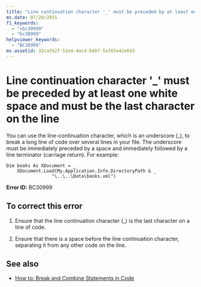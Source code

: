 ```yaml
---
title: "Line continuation character '_' must be preceded by at least one white space and must be the last character on the line"
ms.date: 07/20/2015
f1_keywords: 
  - "vbc30999"
  - "bc30999"
helpviewer_keywords: 
  - "BC30999"
ms.assetid: 32caf62f-52e4-4acd-b40f-5af65e42e643
---
```

# Line continuation character '_' must be preceded by at least one white space and must be the last character on the line
You can use the line-continuation character, which is an underscore (_), to break a long line of code over several lines in your file. The underscore must be immediately preceded by a space and immediately followed by a line terminator (carriage return). For example:  
  
```  
Dim books As XDocument = _  
    XDocument.Load(My.Application.Info.DirectoryPath & _  
                 "\..\..\Data\books.xml")  
```  
  
 **Error ID:** BC30999  
  
## To correct this error  
  
1. Ensure that the line continuation character (_) is the last character on a line of code.  
  
2. Ensure that there is a space before the line continuation character, separating it from any other code on the line.  
  
## See also

- [How to: Break and Combine Statements in Code](../../visual-basic/programming-guide/program-structure/how-to-break-and-combine-statements-in-code.md)
